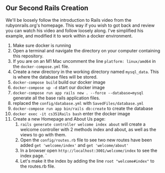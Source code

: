 ## Our Second Rails Creation

We'll be loosely follow the introduction to Rails video from the rubyonrails.org's homepage.  This way if you wish to got back and review you can watch his video and follow loosely along.  I've simplified his example, and modified it to work within a docker environment. 

1. Make sure docker is running
2. Open a terminal and navigate the directory on your computer containing this repository. 
3. If you are on an M1 Mac uncomment the line `platform: linux/amd64` in the `docker-compose.yml` file.
4. Create a new directory in the working directory named `mysql_data`.  This is where the database files will be stored.
5. `docker-compose build` build our docker image
6. `docker-compose up -d` start our docker image
7. `docker-compose run app rails new . --force --database=mysql` generate all the base rails application files.
8. replaced the `config/database.yml` with `SavedFiles/database.yml`
9. `docker-compose run app bin/rails db:create` to create the database
10. `docker exec -it cs351Rails bash` enter the docker image 
11. Create a new Homepage and About Us page:
    1. `rails generate controller welcome index about` will create a welcome controller with 2 methods index and about, as well as the views to go with them. 
    2. Open the `config/routes.rb` file to see two new routes have been added `get 'welcome/index'` and `get 'welcome/about'`
    3. In a browser open `http://localhost:3001/welcome/index` to see the index page. `
    4. Let's make it the index by adding the line `root "welcome#index"` to the routes.rb file.